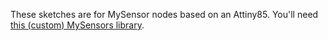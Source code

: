 These sketches are for MySensor nodes based on an Attiny85. You'll need [this (custom) MySensors library](https://github.com/sweebee/Arduino-home-automation/tree/master/libraries/MySensors).